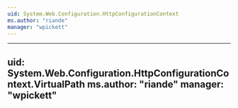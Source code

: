 ```yaml
---
uid: System.Web.Configuration.HttpConfigurationContext
ms.author: "riande"
manager: "wpickett"
---
```


---
uid: System.Web.Configuration.HttpConfigurationContext.VirtualPath
ms.author: "riande"
manager: "wpickett"
---
